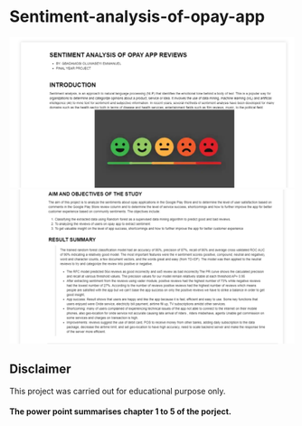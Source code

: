# Sentiment-analysis-of-opay-app


<img src="https://raw.githubusercontent.com/seyirex/Sentiment-analysis-of-opay-app/master/Screenshot/pic__1.png?sanitize=true&raw=true" />

<img src="https://raw.githubusercontent.com/seyirex/Sentiment-analysis-of-opay-app/master/Screenshot/pic__2.png?sanitize=true&raw=true" />

## Disclaimer
This project was carried  out for educational purpose only.

#### The power point summarises chapter 1 to 5 of the porject.

